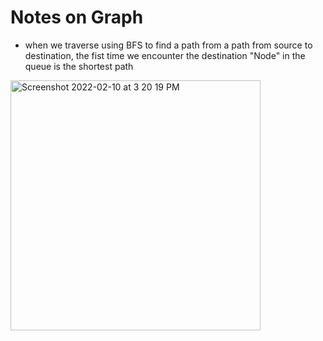 # Notes on Graph

- when we traverse using BFS to find a path from a path from source to destination, the fist time we encounter the destination "Node" in the queue is the shortest path
<img width="400" alt="Screenshot 2022-02-10 at 3 20 19 PM" src="https://user-images.githubusercontent.com/56363090/153381802-c4d14246-d140-461b-ba32-bfa90f5c7ee3.png">
